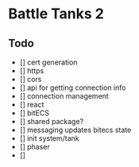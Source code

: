 # Battle Tanks 2

## Todo

- [] cert generation
- [] https 
- [] cors
- [] api for getting connection info
- [] connection management
- [] react
- [] bitECS
- [] shared package?
- [] messaging updates bitecs state
- [] init system/tank
- [] phaser 
- [] 